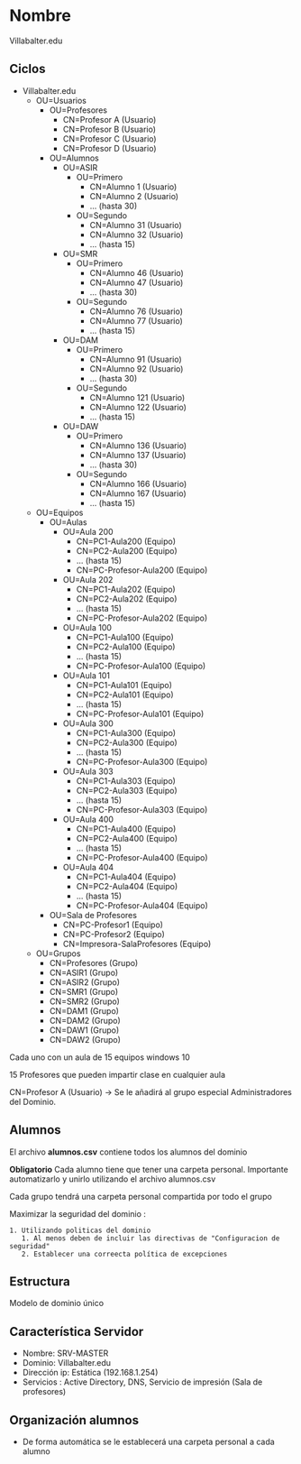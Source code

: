 # Nombre 
Villabalter.edu

## Ciclos

- Villabalter.edu
  - OU=Usuarios
    - OU=Profesores
      - CN=Profesor A (Usuario)
      - CN=Profesor B (Usuario)
      - CN=Profesor C (Usuario)
      - CN=Profesor D (Usuario)
    - OU=Alumnos
      - OU=ASIR
        - OU=Primero
          - CN=Alumno 1 (Usuario)
          - CN=Alumno 2 (Usuario)
          - ... (hasta 30)
        - OU=Segundo
          - CN=Alumno 31 (Usuario)
          - CN=Alumno 32 (Usuario)
          - ... (hasta 15)
      - OU=SMR
        - OU=Primero
          - CN=Alumno 46 (Usuario)
          - CN=Alumno 47 (Usuario)
          - ... (hasta 30)
        - OU=Segundo
          - CN=Alumno 76 (Usuario)
          - CN=Alumno 77 (Usuario)
          - ... (hasta 15)
      - OU=DAM
        - OU=Primero
          - CN=Alumno 91 (Usuario)
          - CN=Alumno 92 (Usuario)
          - ... (hasta 30)
        - OU=Segundo
          - CN=Alumno 121 (Usuario)
          - CN=Alumno 122 (Usuario)
          - ... (hasta 15)
      - OU=DAW
        - OU=Primero
          - CN=Alumno 136 (Usuario)
          - CN=Alumno 137 (Usuario)
          - ... (hasta 30)
        - OU=Segundo
          - CN=Alumno 166 (Usuario)
          - CN=Alumno 167 (Usuario)
          - ... (hasta 15)
  - OU=Equipos
    - OU=Aulas
      - OU=Aula 200
        - CN=PC1-Aula200 (Equipo)
        - CN=PC2-Aula200 (Equipo)
        - ... (hasta 15)
        - CN=PC-Profesor-Aula200 (Equipo)
      - OU=Aula 202
        - CN=PC1-Aula202 (Equipo)
        - CN=PC2-Aula202 (Equipo)
        - ... (hasta 15)
        - CN=PC-Profesor-Aula202 (Equipo)
      - OU=Aula 100
        - CN=PC1-Aula100 (Equipo)
        - CN=PC2-Aula100 (Equipo)
        - ... (hasta 15)
        - CN=PC-Profesor-Aula100 (Equipo)
      - OU=Aula 101
        - CN=PC1-Aula101 (Equipo)
        - CN=PC2-Aula101 (Equipo)
        - ... (hasta 15)
        - CN=PC-Profesor-Aula101 (Equipo)
      - OU=Aula 300
        - CN=PC1-Aula300 (Equipo)
        - CN=PC2-Aula300 (Equipo)
        - ... (hasta 15)
        - CN=PC-Profesor-Aula300 (Equipo)
      - OU=Aula 303
        - CN=PC1-Aula303 (Equipo)
        - CN=PC2-Aula303 (Equipo)
        - ... (hasta 15)
        - CN=PC-Profesor-Aula303 (Equipo)
      - OU=Aula 400
        - CN=PC1-Aula400 (Equipo)
        - CN=PC2-Aula400 (Equipo)
        - ... (hasta 15)
        - CN=PC-Profesor-Aula400 (Equipo)
      - OU=Aula 404
        - CN=PC1-Aula404 (Equipo)
        - CN=PC2-Aula404 (Equipo)
        - ... (hasta 15)
        - CN=PC-Profesor-Aula404 (Equipo)
    - OU=Sala de Profesores
      - CN=PC-Profesor1 (Equipo)
      - CN=PC-Profesor2 (Equipo)
      - CN=Impresora-SalaProfesores (Equipo)
  - OU=Grupos
    - CN=Profesores (Grupo)
    - CN=ASIR1 (Grupo)
    - CN=ASIR2 (Grupo)
    - CN=SMR1 (Grupo)
    - CN=SMR2 (Grupo)
    - CN=DAM1 (Grupo)
    - CN=DAM2 (Grupo)
    - CN=DAW1 (Grupo)
    - CN=DAW2 (Grupo)

Cada uno con un aula de 15 equipos windows 10

15 Profesores que pueden impartir clase en cualquier aula


CN=Profesor A (Usuario) → Se le añadirá al grupo especial Administradores del Dominio.

## Alumnos

El archivo **alumnos.csv** contiene todos los alumnos del dominio

**Obligatorio** Cada alumno tiene que tener una carpeta personal. Importante automatizarlo y unirlo utilizando el archivo alumnos.csv

Cada grupo tendrá una carpeta personal compartida por todo el grupo

Maximizar la seguridad del dominio :

    1. Utilizando politicas del dominio
       1. Al menos deben de incluir las directivas de "Configuracion de seguridad"
       2. Establecer una correecta política de excepciones


## Estructura

Modelo de dominio único


## Característica Servidor

- Nombre: SRV-MASTER
- Dominio: Villabalter.edu
- Dirección ip: Estática (192.168.1.254)
- Servicios : Active Directory, DNS, Servicio de impresión (Sala de profesores)


## Organización alumnos

- De forma automática se le establecerá una carpeta personal a cada alumno